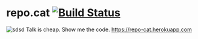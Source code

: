# repo.cat [![Build Status](https://img.shields.io/travis/keyanzhang/repo.cat.svg?style=flat)](https://travis-ci.org/keyanzhang/repo.cat)
![sdsd](http://i.imgur.com/YBpI4vW.png)
Talk is cheap. Show me the code. https://repo-cat.herokuapp.com
